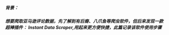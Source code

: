 ##### 背景：
##### 想要爬取亚马逊评论数据，先了解到有后裔、八爪鱼等爬虫软件，但后来发现一款超棒插件： Instant Data Scraper,用起来更方便快捷，此篇记录该软件使用步骤
